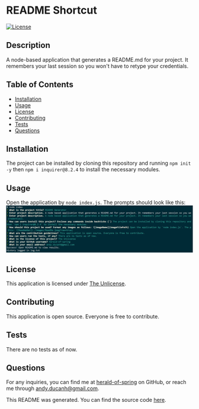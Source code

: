 # README Shortcut
[![License](https://img.shields.io/badge/license-The%20Unlicense-brightgreen)](https://www.choosealicense.com/licenses/unlicense)
## Description
A node-based application that generates a README.md for your project. It remembers your last session so you won't have to retype your credentials.
## Table of Contents
- [Installation](#installation)
- [Usage](#usage)
- [License](#license)
- [Contributing](#contributing)
- [Tests](#tests)
- [Questions](#questions)
## Installation
The project can be installed by cloning this repository and running `npm init -y` then `npm i inquirer@8.2.4` to install the necessary modules.
## Usage
Open the application by `node index.js`. The prompts should look like this: ![ReadmeGen](./images/ReadMe.jpeg?raw=true)
## License
This application is licensed under [The Unlicense](https://www.choosealicense.com/licenses/unlicense).
## Contributing
This application is open source. Everyone is free to contribute.
## Tests
There are no tests as of now.
## Questions
For any inquiries, you can find me at [herald-of-spring](https://github.com/herald-of-spring) on GitHub, or reach me through andy.ducanh@gmail.com.

This README was generated. You can find the source code [here](https://github.com/herald-of-spring/readme-shortcut).